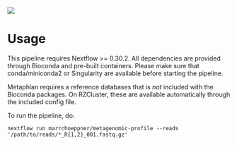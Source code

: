 ![](../images/ikmb_bfx_logo.png)

# Usage

This pipeline requires Nextflow >= 0.30.2. All dependencies are provided through Bioconda and pre-built containers.
Please make sure that conda/miniconda2 or Singularity are available before starting the pipeline.

Metaphlan requires a reference databases that is *not* included with the Bioconda packages. On RZCluster, these are
available automatically through the included config file. 

To run the pipeline, do:

`nextflow run marrchoeppner/metagenomic-profile --reads '/path/to/reads/*_R{1,2}_001.fastq.gz'`

